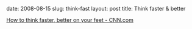 date: 2008-08-15
slug: think-fast
layout: post
title: Think faster &amp; better


<a href="http://www.cnn.com/2008/LIVING/08/12/rs.how.to.think.on.feet/index.html">How to think faster, better on your feet - CNN.com</a>
